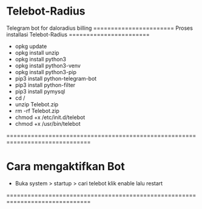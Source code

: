 # Telebot-Radius
 Telegram bot for daloradius billing
======================= Proses installasi Telebot-Radius =======================

* opkg update
* opkg install unzip
* opkg install python3
* opkg install python3-venv
* opkg install python3-pip
* pip3 install python-telegram-bot
* pip3 install python-filter
* pip3 install pymysql
* cd /
* unzip Telebot.zip
* rm -rf Telebot.zip
* chmod +x /etc/init.d/telebot
* chmod +x /usr/bin/telebot

==============================================================================

# Cara mengaktifkan Bot

* Buka system > startup > cari telebot klik enable lalu restart

==============================================================================
